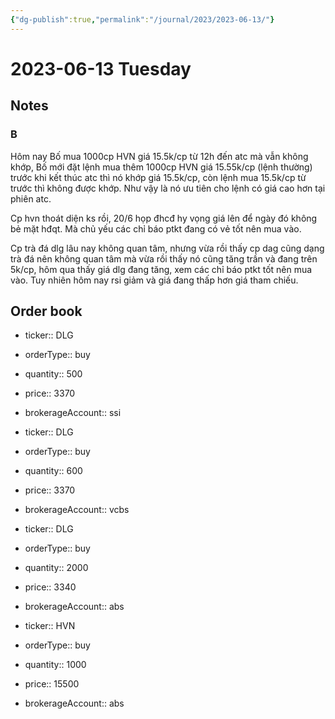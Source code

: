 ```yaml
---
{"dg-publish":true,"permalink":"/journal/2023/2023-06-13/"}
---
```


# 2023-06-13 Tuesday

## Notes

### B

Hôm nay Bố mua 1000cp HVN giá 15.5k/cp từ 12h đến atc mà vẫn không khớp, Bố mới đặt lệnh mua thêm 1000cp HVN giá 15.55k/cp (lệnh thường) trước khi kết thúc atc thì nó khớp giá 15.5k/cp, còn lệnh mua 15.5k/cp từ trước thì không được khớp. Như vậy là nó ưu tiên cho lệnh có giá cao hơn tại phiên atc.

Cp hvn thoát diện ks rồi, 20/6 họp đhcđ hy vọng giá lên để ngày đó không bẻ mặt hđqt. Mà chủ yếu các chỉ báo ptkt đang có vẻ tốt nên mua vào.

Cp trà đá dlg lâu nay không quan tâm, nhưng vừa rồi thấy cp dag cũng dạng trà đá nên không quan tâm mà vừa rồi thấy nó cũng tăng trần và đang trên 5k/cp, hôm qua thấy giá dlg đang tăng, xem các chỉ báo ptkt tốt nên mua vào. Tuy nhiên hôm nay rsi giảm và giá đang thấp hơn giá tham chiếu.

## Order book

- ticker:: DLG
- orderType:: buy
- quantity:: 500
- price:: 3370
- brokerageAccount:: ssi

- ticker:: DLG
- orderType:: buy
- quantity:: 600
- price:: 3370
- brokerageAccount:: vcbs

- ticker:: DLG
- orderType:: buy
- quantity:: 2000
- price:: 3340
- brokerageAccount:: abs

- ticker:: HVN
- orderType:: buy
- quantity:: 1000
- price:: 15500
- brokerageAccount:: abs